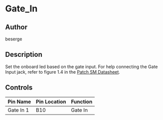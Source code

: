 # Gate_In

## Author

beserge

## Description

Set the onboard led based on the gate input.
For help connecting the Gate Input jack, refer to figure 1.4 in the [Patch SM Datasheet](https://github.com/electro-smith/DaisyPatchSM/blob/main/doc/datasheet/ES_Patch_SM_datasheet_v1.0.pdf).  

## Controls

| Pin Name | Pin Location | Function |
| --- | --- | --- |
| Gate In 1 | B10 | Gate In |